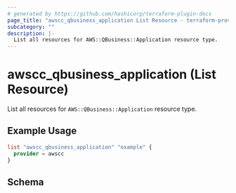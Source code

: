 ```yaml
---
# generated by https://github.com/hashicorp/terraform-plugin-docs
page_title: "awscc_qbusiness_application List Resource - terraform-provider-awscc"
subcategory: ""
description: |-
  List all resources for AWS::QBusiness::Application resource type.
---
```


# awscc_qbusiness_application (List Resource)

List all resources for `AWS::QBusiness::Application` resource type.

## Example Usage

```terraform
list "awscc_qbusiness_application" "example" {
  provider = awscc
}
```

<!-- schema generated by tfplugindocs -->
## Schema
